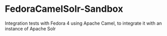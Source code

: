 # FedoraCamelSolr-Sandbox

Integration tests with Fedora 4 using Apache Camel, to integrate it with an instance of Apache Solr 
